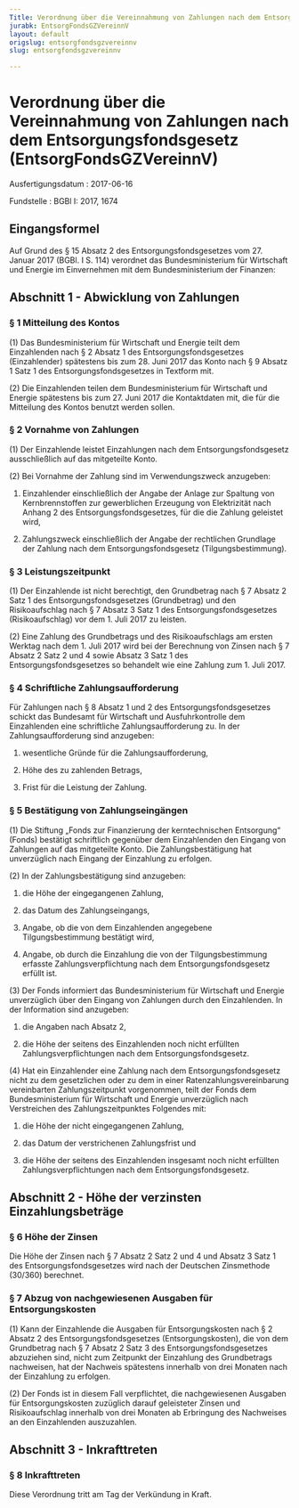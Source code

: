 ```yaml
---
Title: Verordnung über die Vereinnahmung von Zahlungen nach dem Entsorgungsfondsgesetz
jurabk: EntsorgFondsGZVereinnV
layout: default
origslug: entsorgfondsgzvereinnv
slug: entsorgfondsgzvereinnv

---
```


# Verordnung über die Vereinnahmung von Zahlungen nach dem Entsorgungsfondsgesetz (EntsorgFondsGZVereinnV)

Ausfertigungsdatum
:   2017-06-16

Fundstelle
:   BGBl I: 2017, 1674


## Eingangsformel

Auf Grund des § 15 Absatz 2 des Entsorgungsfondsgesetzes vom 27. Januar 2017 (BGBl. I S. 114) verordnet das Bundesministerium für Wirtschaft und Energie im Einvernehmen mit dem Bundesministerium der Finanzen:


## Abschnitt 1 - Abwicklung von Zahlungen


### § 1 Mitteilung des Kontos

(1) Das Bundesministerium für Wirtschaft und Energie teilt dem Einzahlenden nach § 2 Absatz 1 des Entsorgungsfondsgesetzes (Einzahlender) spätestens bis zum 28. Juni 2017 das Konto nach § 9 Absatz 1 Satz 1 des Entsorgungsfondsgesetzes in Textform mit.

(2) Die Einzahlenden teilen dem Bundesministerium für Wirtschaft und Energie spätestens bis zum 27. Juni 2017 die Kontaktdaten mit, die für die Mitteilung des Kontos benutzt werden sollen.


### § 2 Vornahme von Zahlungen

(1) Der Einzahlende leistet Einzahlungen nach dem Entsorgungsfondsgesetz ausschließlich auf das mitgeteilte Konto.

(2) Bei Vornahme der Zahlung sind im Verwendungszweck anzugeben:

1.  Einzahlender einschließlich der Angabe der Anlage zur Spaltung von Kernbrennstoffen zur gewerblichen Erzeugung von Elektrizität nach Anhang 2 des Entsorgungsfondsgesetzes, für die die Zahlung geleistet wird,


2.  Zahlungszweck einschließlich der Angabe der rechtlichen Grundlage der Zahlung nach dem Entsorgungsfondsgesetz (Tilgungsbestimmung).





### § 3 Leistungszeitpunkt

(1) Der Einzahlende ist nicht berechtigt, den Grundbetrag nach § 7 Absatz 2 Satz 1 des Entsorgungsfondsgesetzes (Grundbetrag) und den Risikoaufschlag nach § 7 Absatz 3 Satz 1 des Entsorgungsfondsgesetzes (Risikoaufschlag) vor dem 1. Juli 2017 zu leisten.

(2) Eine Zahlung des Grundbetrags und des Risikoaufschlags am ersten Werktag nach dem 1. Juli 2017 wird bei der Berechnung von Zinsen nach § 7 Absatz 2 Satz 2 und 4 sowie Absatz 3 Satz 1 des Entsorgungsfondsgesetzes so behandelt wie eine Zahlung zum 1. Juli 2017.


### § 4 Schriftliche Zahlungsaufforderung

Für Zahlungen nach § 8 Absatz 1 und 2 des Entsorgungsfondsgesetzes schickt das Bundesamt für Wirtschaft und Ausfuhrkontrolle dem Einzahlenden eine schriftliche Zahlungsaufforderung zu. In der Zahlungsaufforderung sind anzugeben:

1.  wesentliche Gründe für die Zahlungsaufforderung,


2.  Höhe des zu zahlenden Betrags,


3.  Frist für die Leistung der Zahlung.





### § 5 Bestätigung von Zahlungseingängen

(1) Die Stiftung „Fonds zur Finanzierung der kerntechnischen Entsorgung“ (Fonds) bestätigt schriftlich gegenüber dem Einzahlenden den Eingang von Zahlungen auf das mitgeteilte Konto. Die Zahlungsbestätigung hat unverzüglich nach Eingang der Einzahlung zu erfolgen.

(2) In der Zahlungsbestätigung sind anzugeben:

1.  die Höhe der eingegangenen Zahlung,


2.  das Datum des Zahlungseingangs,


3.  Angabe, ob die von dem Einzahlenden angegebene Tilgungsbestimmung bestätigt wird,


4.  Angabe, ob durch die Einzahlung die von der Tilgungsbestimmung erfasste Zahlungsverpflichtung nach dem Entsorgungsfondsgesetz erfüllt ist.




(3) Der Fonds informiert das Bundesministerium für Wirtschaft und Energie unverzüglich über den Eingang von Zahlungen durch den Einzahlenden. In der Information sind anzugeben:

1.  die Angaben nach Absatz 2,


2.  die Höhe der seitens des Einzahlenden noch nicht erfüllten Zahlungsverpflichtungen nach dem Entsorgungsfondsgesetz.




(4) Hat ein Einzahlender eine Zahlung nach dem Entsorgungsfondsgesetz nicht zu dem gesetzlichen oder zu dem in einer Ratenzahlungsvereinbarung vereinbarten Zahlungszeitpunkt vorgenommen, teilt der Fonds dem Bundesministerium für Wirtschaft und Energie unverzüglich nach Verstreichen des Zahlungszeitpunktes Folgendes mit:

1.  die Höhe der nicht eingegangenen Zahlung,


2.  das Datum der verstrichenen Zahlungsfrist und


3.  die Höhe der seitens des Einzahlenden insgesamt noch nicht erfüllten Zahlungsverpflichtungen nach dem Entsorgungsfondsgesetz.





## Abschnitt 2 - Höhe der verzinsten Einzahlungsbeträge


### § 6 Höhe der Zinsen

Die Höhe der Zinsen nach § 7 Absatz 2 Satz 2 und 4 und Absatz 3 Satz 1 des Entsorgungsfondsgesetzes wird nach der Deutschen Zinsmethode (30/360) berechnet.


### § 7 Abzug von nachgewiesenen Ausgaben für Entsorgungskosten

(1) Kann der Einzahlende die Ausgaben für Entsorgungskosten nach § 2 Absatz 2 des Entsorgungsfondsgesetzes (Entsorgungskosten), die von dem Grundbetrag nach § 7 Absatz 2 Satz 3 des Entsorgungsfondsgesetzes abzuziehen sind, nicht zum Zeitpunkt der Einzahlung des Grundbetrags nachweisen, hat der Nachweis spätestens innerhalb von drei Monaten nach der Einzahlung zu erfolgen.

(2) Der Fonds ist in diesem Fall verpflichtet, die nachgewiesenen Ausgaben für Entsorgungskosten zuzüglich darauf geleisteter Zinsen und Risikoaufschlag innerhalb von drei Monaten ab Erbringung des Nachweises an den Einzahlenden auszuzahlen.


## Abschnitt 3 - Inkrafttreten


### § 8 Inkrafttreten

Diese Verordnung tritt am Tag der Verkündung in Kraft.

